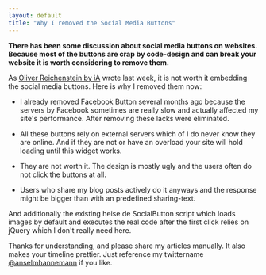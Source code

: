 ```yaml
---
layout: default
title: "Why I removed the Social Media Buttons"
---
```


**There has been some discussion about social media buttons on websites. Because most of the buttons are crap by code-design and can break your website it is worth considering to remove them.**

As [Oliver Reichenstein by iA](http://informationarchitects.net/blog/sweep-the-sleaze/) wrote last week, it is not worth it embedding the social media buttons. Here is why I removed them now:

- I already removed Facebook Button several months ago because the servers by Facebook sometimes are really slow and actually affected my site's performance. After removing these lacks were eliminated.

- All these buttons rely on external servers which of I do never know they are online. And if they are not or have an overload your site will hold loading until this widget works.

- They are not worth it. The design is mostly ugly and the users often do not click the buttons at all.

- Users who share my blog posts actively do it anyways and the response might be bigger than with an predefined sharing-text.

And additionally the existing heise.de SocialButton script which loads images by default and executes the real code after the first click relies on jQuery which I don't really need here.

Thanks for understanding, and please share my articles manually. It also makes your timeline prettier. Just reference my twittername [@anselmhannemann](https://twitter.com/anselmhannemann) if you like.